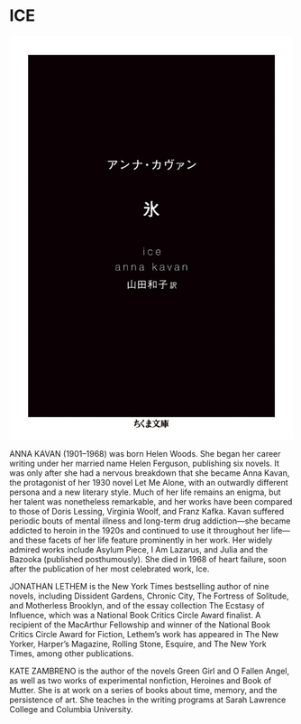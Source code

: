 # ICE

![以万物冰封的世界为背景的故事，不同于司空见惯的夜空，极光婀娜成型，如火焰般摇曳的刺骨寒气和缤纷的穹顶，世界化作无法逃离的酷寒牢狱...“冰 漆黑的封面，但是边缘是白色的 有点时髦呢” 哎这个封面是在用黑白表现困在冰雪绝境中的黑暗世界](./assets/cover.jpg)

ANNA KAVAN (1901–1968) was born Helen Woods. She began her career writing under her married name Helen Ferguson, publishing six novels. It was only after she had a nervous breakdown that she became Anna Kavan, the protagonist of her 1930 novel Let Me Alone, with an outwardly different persona and a new literary style. Much of her life remains an enigma, but her talent was nonetheless remarkable, and her works have been compared to those of Doris Lessing, Virginia Woolf, and Franz Kafka. Kavan suffered periodic bouts of mental illness and long-term drug addiction—she became addicted to heroin in the 1920s and continued to use it throughout her life—and these facets of her life feature prominently in her work. Her widely admired works include Asylum Piece, I Am Lazarus, and Julia and the Bazooka (published posthumously). She died in 1968 of heart failure, soon after the publication of her most celebrated work, Ice.  

JONATHAN LETHEM is the New York Times bestselling author of nine novels, including Dissident Gardens, Chronic City, The Fortress of Solitude, and Motherless Brooklyn, and of the essay collection The Ecstasy of Influence, which was a National Book Critics Circle Award finalist. A recipient of the MacArthur Fellowship and winner of the National Book Critics Circle Award for Fiction, Lethem’s work has appeared in The New Yorker, Harper’s Magazine, Rolling Stone, Esquire, and The New York Times, among other publications.  

KATE ZAMBRENO is the author of the novels Green Girl and O Fallen Angel, as well as two works of experimental nonfiction, Heroines and Book of Mutter. She is at work on a series of books about time, memory, and the persistence of art. She teaches in the writing programs at Sarah Lawrence College and Columbia University.  
